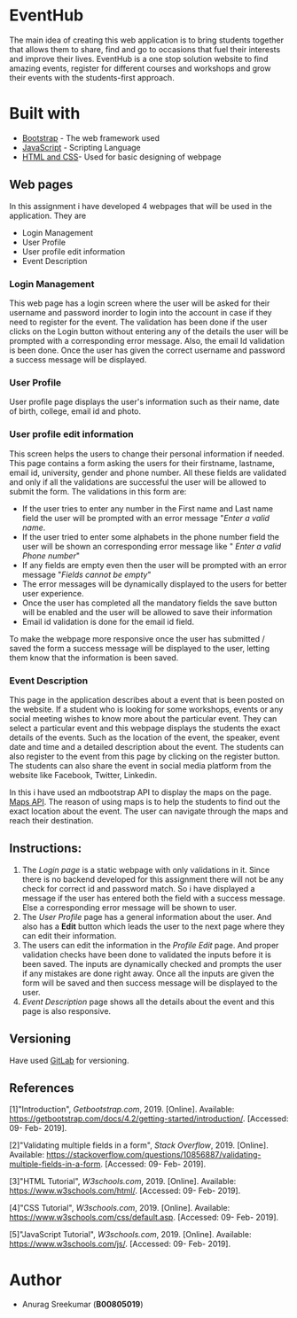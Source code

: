 # EventHub

The main idea of creating this web application is to bring students together that allows them to share, find and go to occasions that fuel their interests and improve their lives. EventHub is a one stop solution website to find amazing events, register for different courses and workshops and grow their events with the students-first approach.

# Built with 
* [Bootstrap](https://getbootstrap.com/)  - The web framework used
* [JavaScript](https://www.javascript.com/) - Scripting Language
* [HTML and CSS](https://www.w3schools.com/html/)- Used for basic designing of webpage

## Web pages
In this assignment i have developed 4 webpages that will be used in the application. They are 

- Login Management
- User Profile
- User profile edit information
- Event Description

### Login Management
This web page has a login screen where the user will be asked for their username and password inorder to login into the account in case if they need to register for the event. The validation has been done if the user clicks on the Login button without entering any of the details the user will be prompted with a corresponding error message. Also, the email Id validation is been done. Once the user has given the correct username and password a success message will be displayed.

### User Profile
User profile page displays the user's information such as their name, date of birth, college, email id and photo.

### User profile edit information
This screen helps the users to change their personal information if needed. This page contains a form asking the users for their firstname, lastname, email id, university, gender and phone number. All these fields are validated and only if all the validations are successful the user will be allowed to submit the form. 
The validations in this form are:
- If the user tries to enter any number in the First name and Last name field the user will be prompted with an error message "*Enter a valid name*.
- If the user tried to enter some alphabets in the phone number field the user will be shown an corresponding error message like " *Enter a valid Phone number*"
- If any fields are empty even then the user will be prompted with an error message "*Fields cannot be empty*"
- The error messages will be dynamically displayed to the users for better user experience. 
- Once the user has completed all the mandatory fields the save button will be enabled and the user will be allowed to save their information
- Email id validation is done for the email id field.

To make the webpage more responsive once the user has submitted / saved the form a success message will be displayed to the user, letting them know that the information is been saved.

### Event Description
This page in the application describes about a event that is been posted on the website. If a student who is looking for some workshops, events or any social meeting wishes to know more about the particular event. They can select a particular event and this webpage displays the students the exact details of the events. Such as the location of the event, the speaker, event date and time and a detailed description about the event. The students can also register to the event from this page by clicking on the register button. The students can also share the event in social media platform from the website like Facebook, Twitter, Linkedin.

In this i have used an  mdbootstrap API to display the maps on the page. [Maps API](https://mdbootstrap.com/docs/jquery/javascript/google-maps/). The reason of using maps is to help the students to find out the exact location about the event. The user can navigate through the maps and reach their destination.
## Instructions:
1. The *Login page* is a static webpage with only validations in it. Since there is no backend developed for this assignment there will not be any check for correct id and password match. So i have displayed a message if the user has entered both the field with a success message. Else a corresponding error message will be shown to user.
2.  The *User Profile* page has a general information about the user. And also has a **Edit** button which leads the user to the next page where they can edit their information.
3. The users can edit the information in the *Profile Edit* page. And proper validation checks have been done to validated the inputs before it is been saved. The inputs are dynamically checked and prompts the user if any mistakes are done right away. Once all the inputs are given the form will be saved and then success message will be displayed to the user.
4. *Event Description* page shows all the details about the event and this page is also responsive.
## Versioning
Have used [GitLab](https://git.cs.dal.ca/sreekumar/eventhub) for versioning. 
## References
[1]"Introduction", _Getbootstrap.com_, 2019. [Online]. Available: https://getbootstrap.com/docs/4.2/getting-started/introduction/. [Accessed: 09- Feb- 2019].

[2]"Validating multiple fields in a form", _Stack Overflow_, 2019. [Online]. Available: https://stackoverflow.com/questions/10856887/validating-multiple-fields-in-a-form. [Accessed: 09- Feb- 2019].

[3]"HTML Tutorial", _W3schools.com_, 2019. [Online]. Available: https://www.w3schools.com/html/. [Accessed: 09- Feb- 2019].

[4]"CSS Tutorial", _W3schools.com_, 2019. [Online]. Available: https://www.w3schools.com/css/default.asp. [Accessed: 09- Feb- 2019].

[5]"JavaScript Tutorial", _W3schools.com_, 2019. [Online]. Available: https://www.w3schools.com/js/. [Accessed: 09- Feb- 2019].

# Author
- Anurag Sreekumar (**B00805019**)